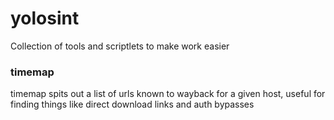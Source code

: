# yolosint
Collection of tools and scriptlets to make work easier

### timemap

timemap spits out a list of urls known to wayback for a given host, useful for finding things like direct download links and auth bypasses
